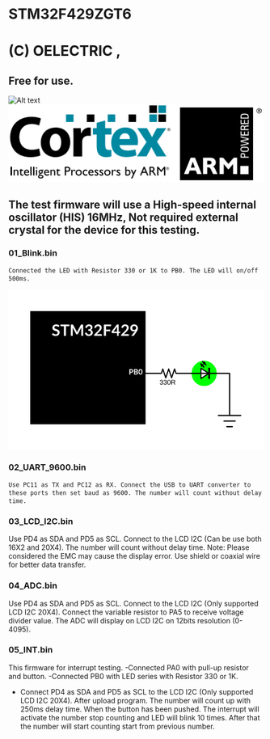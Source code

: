 # STM32F429ZGT6
# (C) OELECTRIC , 
## Free for use.

![Alt text](https://img.directindustry.com/images_di/photo-mg/33699-12766624.jpg)
![Alt text](https://github.com/OELECTRIC/MCU/blob/master/STmicro/STM32F429ZGT6/Test_Firmware/Picture/ARM.png)

## The test firmware will use a High-speed internal oscillator (HIS) 16MHz, Not required external crystal for the device for this testing.

### 01_Blink.bin
	Connected the LED with Resistor 330 or 1K to PB0. The LED will on/off 500ms.
![Alt text](https://github.com/OELECTRIC/MCU/blob/master/STmicro/STM32F429ZGT6/Test_Firmware/Picture/01_Blink.SVG)

### 02_UART_9600.bin
	Use PC11 as TX and PC12 as RX. Connect the USB to UART converter to these ports then set baud as 9600. The number will count without delay time.
 
### 03_LCD_I2C.bin
Use PD4 as SDA and PD5 as SCL. Connect to the LCD I2C (Can be use both 16X2 and 20X4). The number will count without delay time.
Note: Please considered the EMC may cause the display error. Use shield or coaxial wire for better data transfer. 
### 04_ADC.bin
Use PD4 as SDA and PD5 as SCL. Connect to the LCD I2C (Only supported LCD I2C 20X4).
Connect the variable resistor to PA5 to receive voltage divider value.
The ADC will display on LCD I2C on 12bits resolution (0-4095). 
### 05_INT.bin
This firmware for interrupt testing.
-Connected PA0 with pull-up resistor and button.
-Connected PB0 with LED series with Resistor 330 or 1K.
- Connect PD4 as SDA and PD5 as SCL to the LCD I2C (Only supported LCD I2C 20X4).
After upload program. The number will count up with 250ms delay time. When the button has been pushed. The interrupt will activate the number stop counting and LED will blink 10 times. After that the number will start counting start from previous number.


